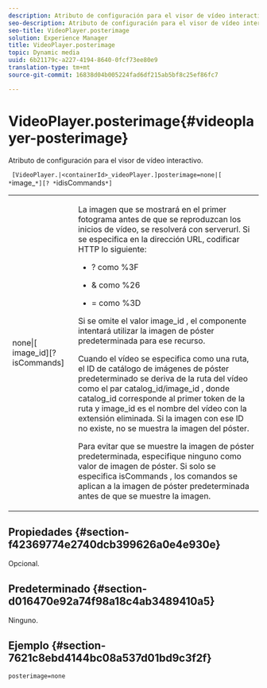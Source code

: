 ```yaml
---
description: Atributo de configuración para el visor de vídeo interactivo.
seo-description: Atributo de configuración para el visor de vídeo interactivo.
seo-title: VideoPlayer.posterimage
solution: Experience Manager
title: VideoPlayer.posterimage
topic: Dynamic media
uuid: 6b21179c-a227-4194-8640-0fcf73ee80e9
translation-type: tm+mt
source-git-commit: 16838d04b005224fad6df215ab5bf8c25ef86fc7

---
```



# VideoPlayer.posterimage{#videoplayer-posterimage}

Atributo de configuración para el visor de vídeo interactivo.

` [VideoPlayer.|<containerId>_videoPlayer.]posterimage=none|[ *`image_`*][? *`idisCommands`*]`

<table id="table_C616483932C2482CA9794DDD7313FD7C"> 
 <tbody> 
  <tr> 
   <td colname="col1"> <p> <span class="codeph"> none|[<span class="varname"> image_id</span>][?<span class="varname"> isCommands</span>]</span> </p> </td> 
   <td colname="col2"> <p> La imagen que se mostrará en el primer fotograma antes de que se reproduzcan los inicios de vídeo, se resolverá con <span class="codeph"> serverurl</span>. Si se especifica en la dirección URL, codificar HTTP lo siguiente: </p> <p> 
     <ul id="ul_B38A687CEFE64C68A0B2C227A68A458F"> 
      <li id="li_E7AE1BDAC17E49E0B7ACF89C5C0529F0"> <p> <span class="codeph"> ?</span> como <span class="codeph"> %3F</span> </p> </li> 
      <li id="li_391CCF067F734480B2B4AFC9760C479A"> <p> <span class="codeph"> &amp;</span> como <span class="codeph"> %26</span> </p> </li> 
      <li id="li_6824B66A55554C5A8B12874DCF5BFAEE"> <p> <span class="codeph"> =</span> como <span class="codeph"> %3D</span> </p> </li> 
     </ul> </p> <p>Si se omite el <span class="codeph"><span class="varname"> valor image_id</span></span> , el componente intentará utilizar la imagen de póster predeterminada para ese recurso. </p> <p>Cuando el vídeo se especifica como una ruta, el ID de catálogo de imágenes de póster predeterminado se deriva de la ruta del vídeo como el par <span class="codeph"> catalog_id/image_id</span> , donde <span class="codeph"> catalog_id</span> corresponde al primer token de la ruta y <span class="codeph"> image_id</span> es el nombre del vídeo con la extensión eliminada. Si la imagen con ese ID no existe, no se muestra la imagen del póster. </p> <p>Para evitar que se muestre la imagen de póster predeterminada, especifique <span class="codeph"> ninguno</span> como valor de imagen de póster. Si solo se especifica <span class="codeph"><span class="varname"> isCommands</span></span> , los comandos se aplican a la imagen de póster predeterminada antes de que se muestre la imagen. </p> </td> 
  </tr> 
 </tbody> 
</table>

## Propiedades {#section-f42369774e2740dcb399626a0e4e930e}

Opcional.

## Predeterminado {#section-d016470e92a74f98a18c4ab3489410a5}

Ninguno.

## Ejemplo {#section-7621c8ebd4144bc08a537d01bd9c3f2f}

```
posterimage=none
```

